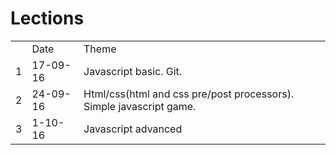 # Lections
<table>
  <th> 
    <td>Date</td>
    <td>Theme</td>
  </th>
  <tr>
    <td>1</td>
    <td>17-09-16</td>
    <td>Javascript basic. Git.</td>
  </tr>
  <tr>
    <td>2</td>
    <td>24-09-16</td>
    <td>Html/css(html and css pre/post processors). Simple javascript game.</td>
  </tr>
  <tr>
    <td>3</td>
    <td>1-10-16</td>
    <td>Javascript advanced</td>
  </tr>
</table>
